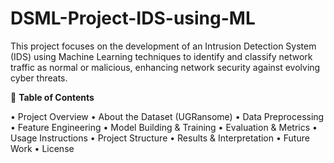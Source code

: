 # DSML-Project-IDS-using-ML
This project focuses on the development of an Intrusion Detection System (IDS) using Machine Learning techniques to identify and classify network traffic as normal or malicious, enhancing network security against evolving cyber threats.

📌 **Table of Contents**

•	Project Overview
•	About the Dataset (UGRansome)
•	Data Preprocessing
•	Feature Engineering
•	Model Building & Training
•	Evaluation & Metrics
•	Usage Instructions
•	Project Structure
•	Results & Interpretation
•	Future Work
•	License
